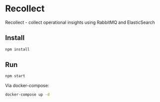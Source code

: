 # Recollect
Recollect - collect operational insights using RabbitMQ and ElasticSearch

## Install
```bash
npm install
```

## Run
```bash
npm start
```

Via docker-compose:
```bash
docker-compose up -d
```

